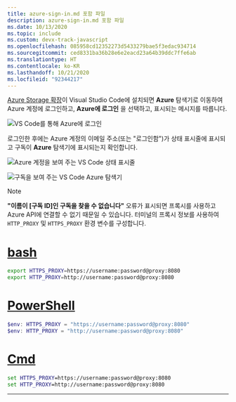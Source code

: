 ```yaml
---
title: azure-sign-in.md 포함 파일
description: azure-sign-in.md 포함 파일
ms.date: 10/13/2020
ms.topic: include
ms.custom: devx-track-javascript
ms.openlocfilehash: 085958cd12352273d5433279bae5f3edac934714
ms.sourcegitcommit: ced8331ba36b28e6e2eacd23a64b39ddc7ffe6ab
ms.translationtype: HT
ms.contentlocale: ko-KR
ms.lasthandoff: 10/21/2020
ms.locfileid: "92344217"
---
```

[Azure Storage 확장](https://marketplace.visualstudio.com/items?itemName=ms-azuretools.vscode-azurestorage)이 Visual Studio Code에 설치되면 **Azure** 탐색기로 이동하여 Azure 계정에 로그인하고, **Azure에 로그인** 을 선택하고, 표시되는 메시지를 따릅니다. 

![VS Code를 통해 Azure에 로그인](../../media/tutorial-browser-file-upload/azure-sign-in.png)

로그인한 후에는 Azure 계정의 이메일 주소(또는 "로그인함")가 상태 표시줄에 표시되고 구독이 **Azure** 탐색기에 표시되는지 확인합니다.

![Azure 계정을 보여 주는 VS Code 상태 표시줄](../../media/tutorial-browser-file-upload/azure-account-status-bar.png)

![구독을 보여 주는 VS Code Azure 탐색기](../../media/tutorial-browser-file-upload/azure-subscription-view.png)

> [!NOTE]
> **"이름이 [구독 ID]인 구독을 찾을 수 없습니다"** 오류가 표시되면 프록시를 사용하고 Azure API에 연결할 수 없기 때문일 수 있습니다. 터미널의 프록시 정보를 사용하여 `HTTP_PROXY` 및 `HTTPS_PROXY` 환경 변수를 구성합니다.
>
> # <a name="bash"></a>[bash](#tab/bash)
>
> ```bash
> export HTTPS_PROXY=https://username:password@proxy:8080
> export HTTP_PROXY=http://username:password@proxy:8080
> ```
>
> # <a name="powershell"></a>[PowerShell](#tab/powershell)
>
> ```powershell
> $env: HTTPS_PROXY = "https://username:password@proxy:8080"
> $env: HTTP_PROXY = "http://username:password@proxy:8080"
> ```
>
> # <a name="cmd"></a>[Cmd](#tab/cmd)
>
> ```cmd
> set HTTPS_PROXY=https://username:password@proxy:8080
> set HTTP_PROXY=http://username:password@proxy:8080
> ```
>
> ---
